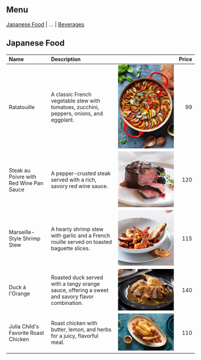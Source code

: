 ## Menu
[Japanese Food](#japanese-food) | ... | [Beverages](#beverages)


## Japanese Food


| Name                                                          | Description                                                                                       |                                        | Price |
|:--------------------------------------------------------------|:--------------------------------------------------------------------------------------------------|----------------------------------------|------:|
| Ratatouille                                                   | A classic French vegetable stew with tomatoes, zucchini, peppers, onions, and eggplant.           | ![entree1](images/Entree/entree1.jpeg) |    99 |
| Steak au Poivre with Red Wine Pan Sauce                       | A pepper-crusted steak served with a rich, savory red wine sauce.                                 | ![entree2](images/Entree/entree2.jpeg) |   120 |
| Marseille-Style Shrimp Stew                                   | A hearty shrimp stew with garlic and a French rouille served on toasted baguette slices.          | ![entree3](images/Entree/entree3.jpeg) |   115 |
| Duck à l'Orange                                               | Roasted duck served with a tangy orange sauce, offering a sweet and savory flavor combination.    | ![entree4](images/Entree/entree4.jpeg) |   140 |
| Julia Child's Favorite Roast Chicken                          | Roast chicken with butter, lemon, and herbs for a juicy, flavorful meal.                          | ![entree5](images/Entree/entree5.jpeg) |   110 |
